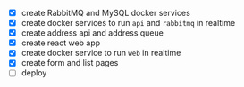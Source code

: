- [x] create RabbitMQ and MySQL docker services
- [x] create docker services to run `api` and `rabbitmq` in realtime
- [x] create address api and address queue
- [x] create react web app
- [x] create docker service to run `web` in realtime
- [x] create form and list pages
- [ ] deploy
